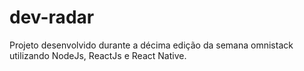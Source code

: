 # dev-radar
Projeto desenvolvido durante a décima edição da semana omnistack utilizando NodeJs, ReactJs e React Native.

